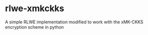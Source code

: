 # rlwe-xmkckks
A simple RLWE implementation modified to work with the xMK-CKKS encryption scheme in python

